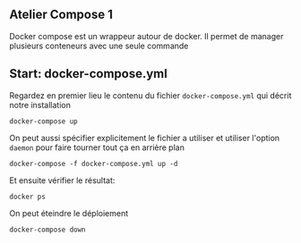 ## Atelier Compose 1

Docker compose est un wrappeur autour de docker.
Il permet de manager plusieurs conteneurs avec une seule commande

## Start: docker-compose.yml

Regardez en premier lieu le contenu du fichier `docker-compose.yml` qui décrit
notre installation

```
docker-compose up
```

On peut aussi spécifier explicitement le fichier a utiliser et utiliser
l'option `daemon` pour faire tourner tout ça en arrière plan

```
docker-compose -f docker-compose.yml up -d
```

Et ensuite vérifier le résultat:

```
docker ps
```

On peut éteindre le déploiement

```
docker-compose down
```
